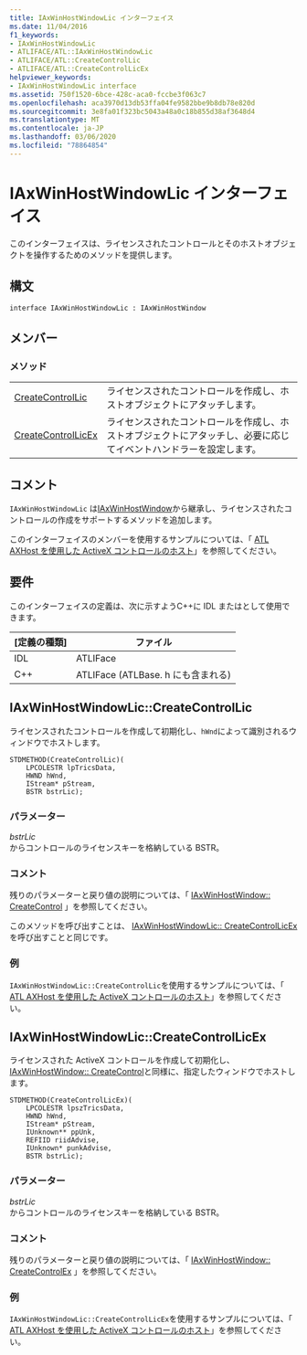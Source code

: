 ```yaml
---
title: IAxWinHostWindowLic インターフェイス
ms.date: 11/04/2016
f1_keywords:
- IAxWinHostWindowLic
- ATLIFACE/ATL::IAxWinHostWindowLic
- ATLIFACE/ATL::CreateControlLic
- ATLIFACE/ATL::CreateControlLicEx
helpviewer_keywords:
- IAxWinHostWindowLic interface
ms.assetid: 750f1520-6bce-428c-aca0-fccbe3f063c7
ms.openlocfilehash: aca3970d13db53ffa04fe9582bbe9b8db78e820d
ms.sourcegitcommit: 3e8fa01f323bc5043a48a0c18b855d38af3648d4
ms.translationtype: MT
ms.contentlocale: ja-JP
ms.lasthandoff: 03/06/2020
ms.locfileid: "78864854"
---
```

# <a name="iaxwinhostwindowlic-interface"></a>IAxWinHostWindowLic インターフェイス

このインターフェイスは、ライセンスされたコントロールとそのホストオブジェクトを操作するためのメソッドを提供します。

## <a name="syntax"></a>構文

```
interface IAxWinHostWindowLic : IAxWinHostWindow
```

## <a name="members"></a>メンバー

### <a name="methods"></a>メソッド

|||
|-|-|
|[CreateControlLic](#createcontrollic)|ライセンスされたコントロールを作成し、ホストオブジェクトにアタッチします。|
|[CreateControlLicEx](#createcontrollicex)|ライセンスされたコントロールを作成し、ホストオブジェクトにアタッチし、必要に応じてイベントハンドラーを設定します。|

## <a name="remarks"></a>コメント

`IAxWinHostWindowLic` は[IAxWinHostWindow](../../atl/reference/iaxwinhostwindow-interface.md)から継承し、ライセンスされたコントロールの作成をサポートするメソッドを追加します。

このインターフェイスのメンバーを使用するサンプルについては、「 [ATL AXHost を使用した ActiveX コントロールのホスト](../../atl/hosting-activex-controls-using-atl-axhost.md)」を参照してください。

## <a name="requirements"></a>要件

このインターフェイスの定義は、次に示すようC++に IDL またはとして使用できます。

|[定義の種類]|ファイル|
|---------------------|----------|
|IDL|ATLIFace|
|C++|ATLIFace (ATLBase. h にも含まれる)|

##  <a name="createcontrollic"></a>IAxWinHostWindowLic::CreateControlLic

ライセンスされたコントロールを作成して初期化し、`hWnd`によって識別されるウィンドウでホストします。

```
STDMETHOD(CreateControlLic)(
    LPCOLESTR lpTricsData,
    HWND hWnd,
    IStream* pStream,
    BSTR bstrLic);
```

### <a name="parameters"></a>パラメーター

*bstrLic*<br/>
からコントロールのライセンスキーを格納している BSTR。

### <a name="remarks"></a>コメント

残りのパラメーターと戻り値の説明については、「 [IAxWinHostWindow:: CreateControl](../../atl/reference/iaxwinhostwindow-interface.md#createcontrol) 」を参照してください。

このメソッドを呼び出すことは、 [IAxWinHostWindowLic:: CreateControlLicEx](#createcontrollicex)を呼び出すことと同じです。

### <a name="example"></a>例

`IAxWinHostWindowLic::CreateControlLic`を使用するサンプルについては、「 [ATL AXHost を使用した ActiveX コントロールのホスト](../../atl/hosting-activex-controls-using-atl-axhost.md)」を参照してください。

##  <a name="createcontrollicex"></a>IAxWinHostWindowLic::CreateControlLicEx

ライセンスされた ActiveX コントロールを作成して初期化し、 [IAxWinHostWindow:: CreateControl](../../atl/reference/iaxwinhostwindow-interface.md#createcontrol)と同様に、指定したウィンドウでホストします。

```
STDMETHOD(CreateControlLicEx)(
    LPCOLESTR lpszTricsData,
    HWND hWnd,
    IStream* pStream,
    IUnknown** ppUnk,
    REFIID riidAdvise,
    IUnknown* punkAdvise,
    BSTR bstrLic);
```

### <a name="parameters"></a>パラメーター

*bstrLic*<br/>
からコントロールのライセンスキーを格納している BSTR。

### <a name="remarks"></a>コメント

残りのパラメーターと戻り値の説明については、「 [IAxWinHostWindow:: CreateControlEx](../../atl/reference/iaxwinhostwindow-interface.md#createcontrolex) 」を参照してください。

### <a name="example"></a>例

`IAxWinHostWindowLic::CreateControlLicEx`を使用するサンプルについては、「 [ATL AXHost を使用した ActiveX コントロールのホスト](../../atl/hosting-activex-controls-using-atl-axhost.md)」を参照してください。

